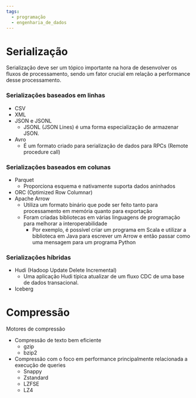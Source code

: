```yaml
---
tags:
  - programação
  - engenharia_de_dados
---
```

# Serialização

Serialização deve ser um tópico importante na hora de desenvolver os fluxos de processamento, sendo um fator crucial em relação a performance desse processamento.

### Serializações baseados em linhas

- CSV
- XML
- JSON e JSONL
	- JSONL (JSON Lines) é uma forma especialização de armazenar JSON.
- Avro
	- É um formato criado para serialização de dados para RPCs (Remote procedure call)

### Serializações baseados em colunas

- Parquet
	- Proporciona esquema e nativamente suporta dados aninhados
- ORC (Optimized Row Columnar)
- Apache Arrow
	- Utiliza um formato binário que pode ser feito tanto para processamento em memória quanto para exportação
	- Foram criadas bibliotecas em várias linguagens de programação para melhorar a interoperabilidade
		- Por exemplo, é possível criar um programa em Scala e utilizar a biblioteca em Java para escrever um Arrow e então passar como uma mensagem para um programa Python

### Serializações híbridas

- Hudi (Hadoop Update Delete Incremental)
	- Uma aplicação Hudi típica atualizar de um fluxo CDC de uma base de dados transacional.
- Iceberg

# Compressão

Motores de compressão

- Compressão de texto bem eficiente
	- gzip
	- bzip2
- Compressão com o foco em performance principalmente relacionada a execução de queries
	- Snappy
	- Zstandard
	- LZFSE
	- LZ4